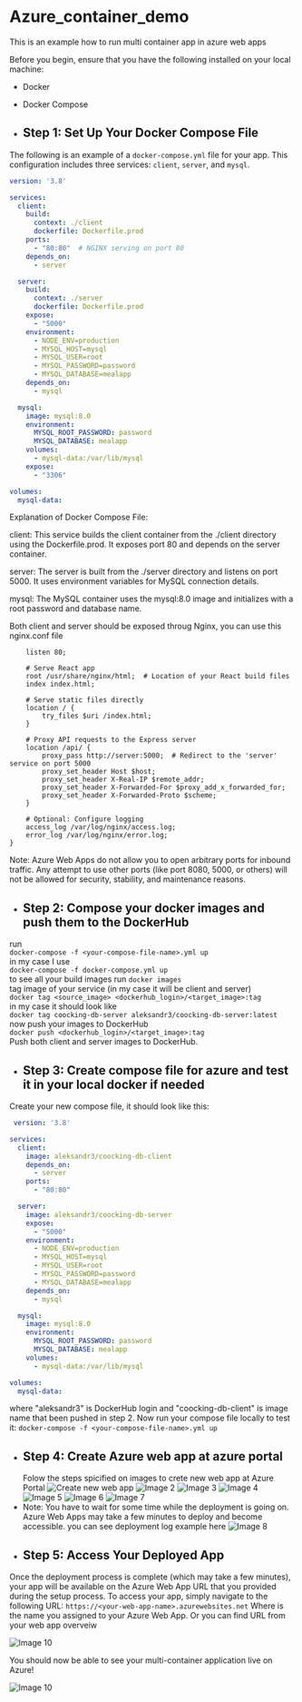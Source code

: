 # Azure_container_demo
This is an example how to run multi container app in azure web apps

Before you begin, ensure that you have the following installed on your local machine:

- Docker
- Docker Compose

- ## Step 1: Set Up Your Docker Compose File

The following is an example of a `docker-compose.yml` file for your app. This configuration includes three services: `client`, `server`, and `mysql`.

```yaml
version: '3.8'

services:
  client:
    build:
      context: ./client
      dockerfile: Dockerfile.prod
    ports:
      - "80:80"  # NGINX serving on port 80
    depends_on:
      - server

  server:
    build:
      context: ./server
      dockerfile: Dockerfile.prod
    expose:
      - "5000"  
    environment:
      - NODE_ENV=production
      - MYSQL_HOST=mysql  
      - MYSQL_USER=root
      - MYSQL_PASSWORD=password
      - MYSQL_DATABASE=mealapp
    depends_on:
      - mysql

  mysql:
    image: mysql:8.0
    environment:
      MYSQL_ROOT_PASSWORD: password
      MYSQL_DATABASE: mealapp
    volumes:
      - mysql-data:/var/lib/mysql
    expose:
      - "3306"

volumes:
  mysql-data:
```
Explanation of Docker Compose File:

client: This service builds the client container from the ./client directory using the Dockerfile.prod. It exposes port 80 and depends on the server container.

server: The server is built from the ./server directory and listens on port 5000. It uses environment variables for MySQL connection details.

mysql: The MySQL container uses the mysql:8.0 image and initializes with a root password and database name.

Both client and server should be exposed throug Nginx, you can use this nginx.conf file

```server {
    listen 80;

    # Serve React app
    root /usr/share/nginx/html;  # Location of your React build files
    index index.html;

    # Serve static files directly
    location / {
        try_files $uri /index.html;
    }

    # Proxy API requests to the Express server
    location /api/ {
        proxy_pass http://server:5000;  # Redirect to the 'server' service on port 5000
        proxy_set_header Host $host;
        proxy_set_header X-Real-IP $remote_addr;
        proxy_set_header X-Forwarded-For $proxy_add_x_forwarded_for;
        proxy_set_header X-Forwarded-Proto $scheme;
    }

    # Optional: Configure logging
    access_log /var/log/nginx/access.log;
    error_log /var/log/nginx/error.log;
}
```
Note:
Azure Web Apps do not allow you to open arbitrary ports for inbound traffic. Any attempt to use other ports (like port 8080, 5000, or others) will not be allowed for security, stability, and maintenance reasons.

- ## Step 2: Compose your docker images and push them to the DockerHub
 run <br>
 ```docker-compose -f <your-compose-file-name>.yml up```<br>
 in my case I use<br>
 ```docker-compose -f docker-compose.yml up```<br>
 to see all your build images run 
 ```docker images```<br>
 tag image of your service (in my case it will be client and server)
<br>```docker tag <source_image> <dockerhub_login>/<target_image>:tag```
<br>in my case it should look like 
<br>```docker tag coocking-db-server aleksandr3/coocking-db-server:latest```
<br>now push your images to DockerHub
<br>```docker push <dockerhub_login>/<target_image>:tag```
<br>Push both client and server images to DockerHub.

- ## Step 3: Create compose file for azure and test it in your local docker if needed
  
 Create your new compose file, it should look like this:
 
```yaml
 version: '3.8'

services:
  client:
    image: aleksandr3/coocking-db-client  
    depends_on:
      - server
    ports:
      - "80:80"  

  server:
    image: aleksandr3/coocking-db-server 
    expose:
      - "5000"
    environment:
      - NODE_ENV=production
      - MYSQL_HOST=mysql
      - MYSQL_USER=root
      - MYSQL_PASSWORD=password
      - MYSQL_DATABASE=mealapp
    depends_on:
      - mysql

  mysql:
    image: mysql:8.0
    environment:
      MYSQL_ROOT_PASSWORD: password
      MYSQL_DATABASE: mealapp
    volumes:
      - mysql-data:/var/lib/mysql

volumes:
  mysql-data:
```

where "aleksandr3" is DockerHub login and "coocking-db-client" is image name that been pushed in step 2.
Now run your compose file locally to test it:
```docker-compose -f <your-compose-file-name>.yml up```

- ## Step 4: Create Azure web app at azure portal
  Folow the steps spicified on images to crete new web app at Azure Portal
 ![Create new web app](https://github.com/AleksandrSkulinets/Azure_container_demo/blob/main/images/1.png?raw=true)
 ![Image 2](https://github.com/AleksandrSkulinets/Azure_container_demo/blob/main/images/2.png?raw=true)
 ![Image 3](https://github.com/AleksandrSkulinets/Azure_container_demo/blob/main/images/3.png?raw=true)
 ![Image 4](https://github.com/AleksandrSkulinets/Azure_container_demo/blob/main/images/4.png?raw=true)
 ![Image 5](https://github.com/AleksandrSkulinets/Azure_container_demo/blob/main/images/5.png?raw=true)
 ![Image 6](https://github.com/AleksandrSkulinets/Azure_container_demo/blob/main/images/6.png?raw=true)
 ![Image 7](https://github.com/AleksandrSkulinets/Azure_container_demo/blob/main/images/7.png?raw=true)
- Note: You have to wait for some time while the deployment is going on. Azure Web Apps may take a few minutes to deploy and become accessible.
 you can see deployment log example here 
![Image 8](https://github.com/AleksandrSkulinets/Azure_container_demo/blob/main/images/8.png?raw=true)
- ## Step 5: Access Your Deployed App
 Once the deployment process is complete (which may take a few minutes), your app will be available on the Azure Web App URL that you provided during the setup process. To access your app, simply navigate to the following URL:
 ```https://<your-web-app-name>.azurewebsites.net```
 Where <your-web-app-name> is the name you assigned to your Azure Web App. 
 Or you can find URL from your web app overveiw
 
![Image 10](https://github.com/AleksandrSkulinets/Azure_container_demo/blob/main/images/10.png?raw=true)

You should now be able to see your multi-container application live on Azure!

![Image 10](https://github.com/AleksandrSkulinets/Azure_container_demo/blob/main/images/9.png?raw=true)



